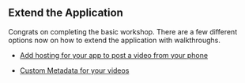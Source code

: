 
## Extend the Application

Congrats on completing the basic workshop. There are a few different options now on how to extend the application with walkthroughs.

- [Add hosting for your app to post a video from your phone](./Hosting.md)

- [Custom Metadata for your videos](./CustomMeta.md)